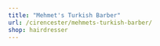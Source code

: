 ```yaml
---
title: "Mehmet's Turkish Barber"
url: /cirencester/mehmets-turkish-barber/
shop: hairdresser
---
```

